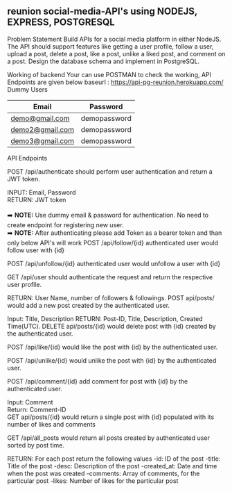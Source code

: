 ## reunion social-media-API's using NODEJS, EXPRESS, POSTGRESQL
Problem Statement
Build APIs for a social media platform in either NodeJS. The API should support features like getting a user profile, follow a user, upload a post, delete a post, like a post, unlike a liked post, and comment on a post. Design the database schema and implement in PostgreSQL.

Working of backend
Your can use POSTMAN to check the working, API Endpoints are given below
baseurl : https://api-pg-reunion.herokuapp.com/ <br/>
Dummy Users

| Email  | Password |
| ------------- | ------------- |
| demo@gmail.com |  demopassword |
| demo2@gmail.com | demopassword  |
| demo3@gmail.com|demopassword|
API Endpoints

POST /api/authenticate should perform user authentication and return a JWT token.<br/>

INPUT: Email, Password<br/>
RETURN: JWT token<br/>
<br/>➡️ **NOTE:** Use dummy email & password for authentication. No need to create endpoint for registering new user.
<br/>➡️ **NOTE:** After authenticating please add Token as a bearer token and than only below API's will work
POST /api/follow/{id} authenticated user would follow user with {id}

POST /api/unfollow/{id} authenticated user would unfollow a user with {id}

GET /api/user should authenticate the request and return the respective user profile.

RETURN: User Name, number of followers & followings.
POST api/posts/ would add a new post created by the authenticated user.

Input: Title, Description
RETURN: Post-ID, Title, Description, Created Time(UTC).
DELETE api/posts/{id} would delete post with {id} created by the authenticated user.

POST /api/like/{id} would like the post with {id} by the authenticated user.

POST /api/unlike/{id} would unlike the post with {id} by the authenticated user.

POST /api/comment/{id} add comment for post with {id} by the authenticated user.

Input: Comment<br/>
Return: Comment-ID<br/>
GET api/posts/{id} would return a single post with {id} populated with its number of likes and comments

GET /api/all_posts would return all posts created by authenticated user sorted by post time.

RETURN: For each post return the following values
-id: ID of the post
-title: Title of the post
-desc: Description of the post
-created_at: Date and time when the post was created
-comments: Array of comments, for the particular post
-likes: Number of likes for the particular post
